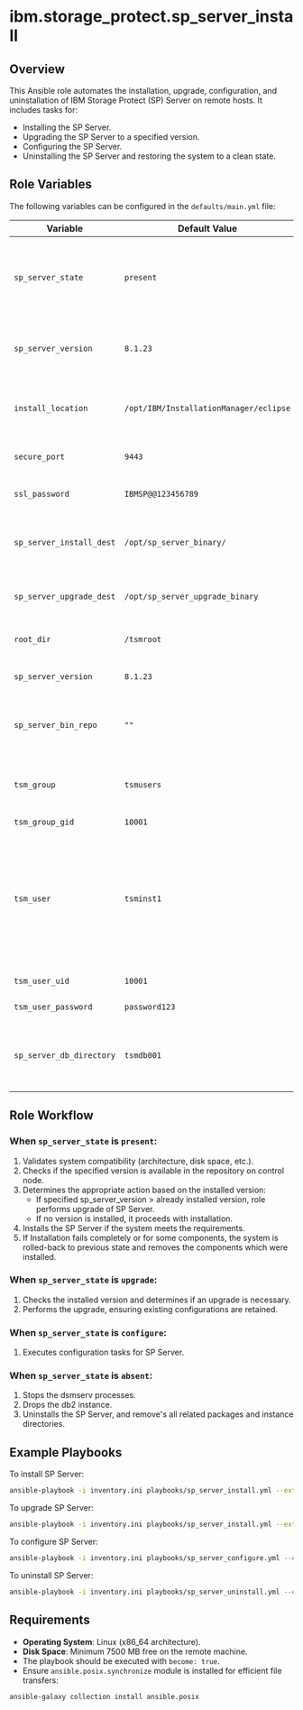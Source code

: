 # ibm.storage_protect.sp_server_install

## Overview
This Ansible role automates the installation, upgrade, configuration, and uninstallation of IBM Storage Protect (SP) Server on remote hosts. It includes tasks for:
- Installing the SP Server.
- Upgrading the SP Server to a specified version.
- Configuring the SP Server.
- Uninstalling the SP Server and restoring the system to a clean state.

## Role Variables
The following variables can be configured in the `defaults/main.yml` file:

| Variable                     | Default Value                 | Description                                                                                                                           |
|------------------------------|-------------------------------|---------------------------------------------------------------------------------------------------------------------------------------|
| `sp_server_state`            | `present`                     | Desired state of the SP Server (`present`, `upgrade`, `configure`, `absent`).                                                         |
| `sp_server_version`          | `8.1.23`                      | Version of the SP Server to install or upgrade to.                                                                                    |
| `install_location`           | `/opt/IBM/InstallationManager/eclipse` | Location where the SP Server will be installed.                                                                                       |
| `secure_port`                | `9443`                        | Secure port for SP Server.                                                                                                            |
| `ssl_password`               | `IBMSP@@123456789`            | Password for SSL encryption.                                                                                                          |
| `sp_server_install_dest`     | `/opt/sp_server_binary/`      | Destination directory for SP Server installation files.                                                                               |
| `sp_server_upgrade_dest`     | `/opt/sp_server_upgrade_binary` | Destination directory for upgrade binaries.                                                                                           |
| `root_dir`                   | `/tsmroot`                    | Root directory for SP Server.                                                                                                         |
| `sp_server_version`                | `8.1.23`                       | Version of SP Server to be installed.                                                                                                 |
| `sp_server_bin_repo`                | `""`                | Directory on control node which contains the binaries.                                                                                |
| `tsm_group`                | `tsmusers`       | Group of the user who owns SP Server instance.                                                                                        |
| `tsm_group_gid`                | `10001`        | Group Id                                                                                                                              |
| `tsm_user`                | `tsminst1`        | Specifies the name of the user who will own the SP Server Instance and also this value corresponds to the name of instance.           |
| `tsm_user_uid`                | `10001`        | User Id for `tsm_user`.                                                                                                               |
| `tsm_user_password`                | `password123`        | Password for `tsm_user`.                                                                                                              |
| `sp_server_db_directory`                | `tsmdb001`        | Specifies the name of the database directory for SP Server.                                                                           |


## Role Workflow
### When `sp_server_state` is `present`:
1. Validates system compatibility (architecture, disk space, etc.).
2. Checks if the specified version is available in the repository on control node.
3. Determines the appropriate action based on the installed version:
   - If specified sp_server_version > already installed version, role performs upgrade of SP Server.
   - If no version is installed, it proceeds with installation.
4. Installs the SP Server if the system meets the requirements.
5. If Installation fails completely or for some components, the system is rolled-back to previous state and removes the components which were installed.

### When `sp_server_state` is `upgrade`:
1. Checks the installed version and determines if an upgrade is necessary.
2. Performs the upgrade, ensuring existing configurations are retained.

### When `sp_server_state` is `configure`:
1. Executes configuration tasks for SP Server.

### When `sp_server_state` is `absent`:
1. Stops the dsmserv processes.
2. Drops the db2 instance.
3. Uninstalls the SP Server, and remove's all related packages and instance directories.

## Example Playbooks
To install SP Server:
```bash
ansible-playbook -i inventory.ini playbooks/sp_server_install.yml --extra-vars '{"target_hosts": "group1", "sp_server_bin_repo":"/path/to/repo/on/controlNode", "sp_server_state": "present", "sp_server_version": "8.1.23"}'
```

To upgrade SP Server:
```bash
ansible-playbook -i inventory.ini playbooks/sp_server_install.yml --extra-vars '{"target_hosts": "group1", "sp_server_bin_repo":"/path/to/repo/on/controlNode", "sp_server_state": "upgrade", "sp_server_version": "8.1.24"}'
```

To configure SP Server:
```bash
ansible-playbook -i inventory.ini playbooks/sp_server_configure.yml --extra-vars '{"target_hosts": "group1", "sp_server_state": "configure"}'
```

To uninstall SP Server:
```bash
ansible-playbook -i inventory.ini playbooks/sp_server_uninstall.yml --extra-vars '{"target_hosts": "group1", "sp_server_state": "absent"}'
```

## Requirements
- **Operating System**: Linux (x86_64 architecture).
- **Disk Space**: Minimum 7500 MB free on the remote machine.
- The playbook should be executed with `become: true`.
- Ensure `ansible.posix.synchronize` module is installed for efficient file transfers:
```bash
ansible-galaxy collection install ansible.posix
